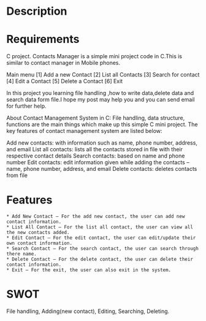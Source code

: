 # Description


# Requirements
C project. Contacts Manager is a simple mini project code in C.This is similar to contact manager in Mobile phones.

Main menu [1] Add a new Contact [2] List all Contacts [3] Search for contact [4] Edit a Contact [5] Delete a Contact [6] Exit

In this project you learning file handling ,how to write data,delete data and search data form file.I hope my post may help you and you can send email for further help.

About Contact Management System in C: File handling, data structure, functions are the main things which make up this simple C mini project. The key features of contact management system are listed below:

Add new contacts: with information such as name, phone number, address, and email List all contacts: lists all the contacts stored in file with their respective contact details Search contacts: based on name and phone number Edit contacts: edit information given while adding the contacts – name, phone number, address, and email Delete contacts: deletes contacts from file
# Features
    * Add New Contact – For the add new contact, the user can add new contact information.
    * List All Contact – For the list all contact, the user can view all the new contacts added.
    * Edit Contact – For the edit contact, the user can edit/update their own contact information.
    * Search Contact – For the search contact, the user can search through there name.
    * Delete Contact – For the delete contact, the user can delete their contact information.
    * Exit – For the exit, the user can also exit in the system.

# SWOT
File handling, Adding(new contact), Editing, Searching, Deleting.